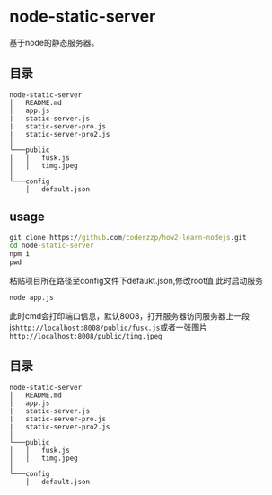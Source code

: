 # node-static-server
基于node的静态服务器。
## 目录
```
node-static-server
│   README.md
│   app.js
|   static-server.js
|   static-server-pro.js
|   static-server-pro2.js
│
└───public
│   │   fusk.js
│   │   timg.jpeg
│   
└───config
    │   default.json
```
## usage
```cmd
git clone https://github.com/coderzzp/how2-learn-nodejs.git
cd node-static-server
npm i 
pwd
```
粘贴项目所在路径至config文件下defaukt.json,修改root值
此时启动服务
```cmd
node app.js
```
此时cmd会打印端口信息，默认8008，打开服务器访问服务器上一段js`http://localhost:8008/public/fusk.js`或者一张图片
`http://localhost:8008/public/timg.jpeg`
## 目录
```
node-static-server
│   README.md
│   app.js
|   static-server.js
|   static-server-pro.js
|   static-server-pro2.js
│
└───public
│   │   fusk.js
│   │   timg.jpeg
│   
└───config
    │   default.json
```
